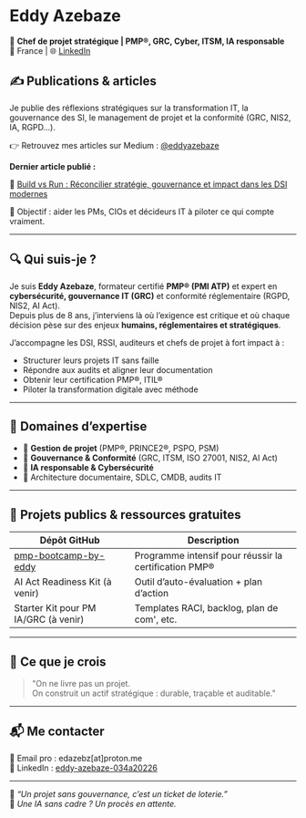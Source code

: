 # Eddy Azebaze

🎯 **Chef de projet stratégique | PMP®, GRC, Cyber, ITSM, IA responsable**  
📍 France | 🌐 [LinkedIn](https://www.linkedin.com/in/eddy-azebaze-034a20226)

## ✍️ Publications & articles

Je publie des réflexions stratégiques sur la transformation IT, la gouvernance des SI, le management de projet et la conformité (GRC, NIS2, IA, RGPD...).

👉 Retrouvez mes articles sur Medium : [@eddyazebaze](https://medium.com/@eddyazebaze)

**Dernier article publié :**  

📌 [Build vs Run : Réconcilier stratégie, gouvernance et impact dans les DSI modernes](https://medium.com/@eddyazebaze/build-vs-run-réconcilier-stratégie-gouvernance-et-impact-dans-les-dsi-modernes-9cb55740f9a4)

🎯 Objectif : aider les PMs, CIOs et décideurs IT à piloter ce qui compte vraiment.

---

## 🔍 Qui suis-je ?

Je suis **Eddy Azebaze**, formateur certifié **PMP® (PMI ATP)** et expert en **cybersécurité, gouvernance IT (GRC)** et conformité réglementaire (RGPD, NIS2, AI Act).  
Depuis plus de 8 ans, j’interviens là où l’exigence est critique et où chaque décision pèse sur des enjeux **humains, réglementaires et stratégiques**.

J’accompagne les DSI, RSSI, auditeurs et chefs de projet à fort impact à :
- Structurer leurs projets IT sans faille
- Répondre aux audits et aligner leur documentation
- Obtenir leur certification PMP®, ITIL®
- Piloter la transformation digitale avec méthode

---

## 🚀 Domaines d’expertise

- 💼 **Gestion de projet** (PMP®, PRINCE2®, PSPO, PSM)
- 🔐 **Gouvernance & Conformité** (GRC, ITSM, ISO 27001, NIS2, AI Act)
- 🧠 **IA responsable & Cybersécurité**
- 🧰 Architecture documentaire, SDLC, CMDB, audits IT

---

## 📌 Projets publics & ressources gratuites

| Dépôt GitHub                     | Description                                      |
|----------------------------------|--------------------------------------------------|
| [pmp-bootcamp-by-eddy](https://github.com/Eddyazebaze/pmp-bootcamp-by-eddy) | Programme intensif pour réussir la certification PMP® |
| AI Act Readiness Kit (à venir)  | Outil d’auto-évaluation + plan d’action          |
| Starter Kit pour PM IA/GRC (à venir) | Templates RACI, backlog, plan de com', etc.     |

---

## 📣 Ce que je crois

> "On ne livre pas un projet.  
> On construit un actif stratégique : durable, traçable et auditable."

---

## 📬 Me contacter

📧 Email pro : edazebz[at]proton.me  
🔗 LinkedIn : [eddy-azebaze-034a20226](https://www.linkedin.com/in/eddy-azebaze-034a20226)

---

🧠 *“Un projet sans gouvernance, c’est un ticket de loterie.”*  
🚨 *Une IA sans cadre ? Un procès en attente.*
